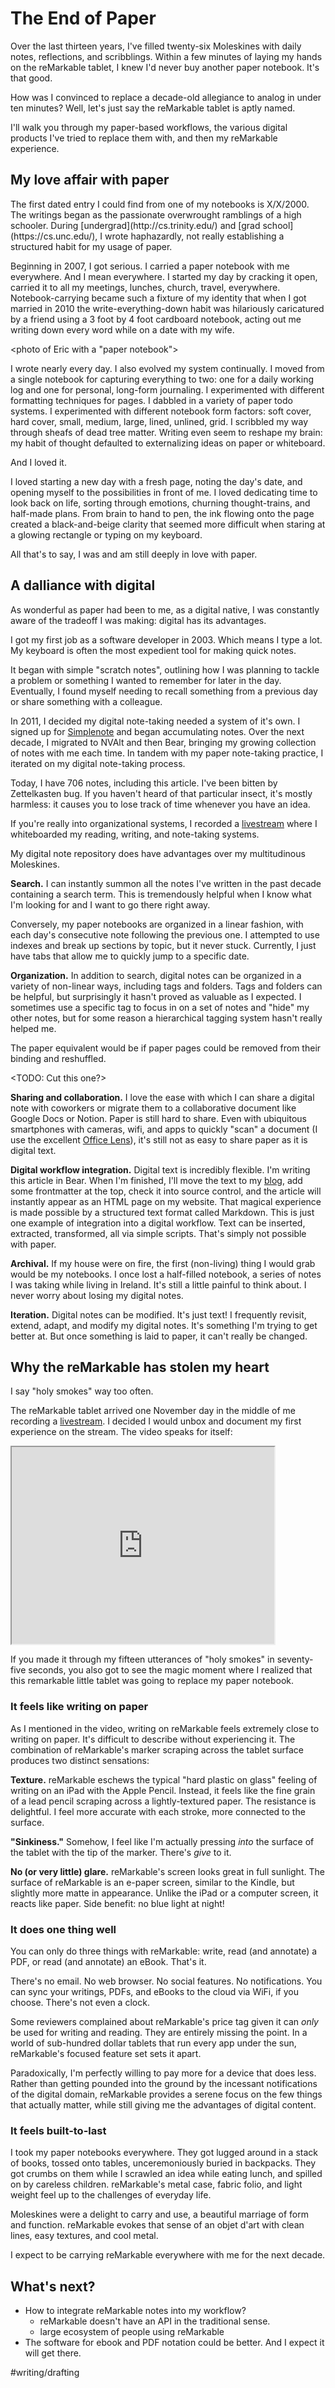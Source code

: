 # The End of Paper
<picture of my moleskin collection>
Over the last thirteen years, I've filled twenty-six Moleskines with daily notes, reflections, and scribblings. Within a few minutes of laying my hands on the reMarkable tablet, I knew I'd never buy another paper notebook. It's that good.

How was I convinced to replace a decade-old allegiance to analog in under ten minutes? Well, let's just say the reMarkable tablet is aptly named.

I'll walk you through my paper-based workflows, the various digital products I've tried to replace them with, and then my reMarkable experience.

## My love affair with paper
<photo of my stacks of moleskines>
The first dated entry I could find from one of my notebooks is X/X/2000. The writings began as the passionate overwrought ramblings of a high schooler. During [undergrad](http://cs.trinity.edu/) and [grad school](https://cs.unc.edu/), I wrote haphazardly, not really establishing a structured habit for my usage of paper.

Beginning in 2007, I got serious. I carried a paper notebook with me everywhere. And I mean everywhere. I started my day by cracking it open, carried it to all my meetings, lunches, church, travel, everywhere. Notebook-carrying became such a fixture of my identity that when I got married in 2010 the write-everything-down habit was hilariously caricatured by a friend using a 3 foot by 4 foot cardboard notebook, acting out me writing down every word while on a date with my wife.

<photo of Eric with a "paper notebook">

I wrote nearly every day. I also evolved my system continually. I moved from a single notebook for capturing everything to two: one for a daily working log and one for personal, long-form journaling. I experimented with different formatting techniques for pages. I dabbled in a variety of paper todo systems. I experimented with different notebook form factors: soft cover, hard cover, small, medium, large, lined, unlined, grid. I scribbled my way through sheafs of dead tree matter. Writing even seem to reshape my brain: my habit of thought defaulted to externalizing ideas on paper or whiteboard.

And I loved it.

I loved starting a new day with a fresh page, noting the day's date, and opening myself to the possibilities in front of me. I loved dedicating time to look back on life, sorting through emotions, churning thought-trains, and half-made plans. From brain to hand to pen, the ink flowing onto the page created a black-and-beige clarity that seemed more difficult when staring at a glowing rectangle or typing on my keyboard.

All that's to say, I was and am still deeply in love with paper. 

## A dalliance with digital
As wonderful as paper had been to me, as a digital native, I was constantly aware of the tradeoff I was making: digital has its advantages.

I got my first job as a software developer in 2003. Which means I type a lot. My keyboard is often the most expedient tool for making quick notes.

It began with simple "scratch notes", outlining how I was planning to tackle a problem or something I wanted to remember for later in the day. Eventually, I found myself needing to recall something from a previous day or share something with a colleague.

In 2011, I decided my digital note-taking needed a system of it's own. I signed up for [Simplenote](https://simplenote.com/) and began accumulating notes. Over the next decade, I migrated to NVAlt and then Bear, bringing my growing collection of notes with me each time. In tandem with my paper note-taking practice, I iterated on my digital note-taking process.

Today, I have 706 notes, including this article. I've been bitten by Zettelkasten bug. If you haven't heard of that particular insect, it's mostly harmless: it causes you to lose track of time whenever you have an idea.

If you're really into organizational systems, I recorded a [livestream](livestream) where I whiteboarded my reading, writing, and note-taking systems.

My digital note repository does have advantages over my multitudinous Moleskines.

**Search.** I can instantly summon all the notes I've written in the past decade containing a search term. This is tremendously helpful when I know what I'm looking for and I want to go there right away.

Conversely, my paper notebooks are organized in a linear fashion, with each day's consecutive note following the previous one. I attempted to use indexes and break up sections by topic, but it never stuck. Currently, I just have tabs that allow me to quickly jump to a specific date.

<picture of my paper notebooks with date tabs>

**Organization.** In addition to search, digital notes can be organized in a variety of non-linear ways, including tags and folders. Tags and folders can be helpful, but surprisingly it hasn't proved as valuable as I expected. I sometimes use a specific tag to focus in on a set of notes and "hide" my other notes, but for some reason a hierarchical tagging system hasn't really helped me.

The paper equivalent would be if paper pages could be removed from their binding and reshuffled.

<TODO: Cut this one?>

**Sharing and collaboration.** I love the ease with which I can share a digital note with coworkers or migrate them to a collaborative document like Google Docs or Notion. Paper is still hard to share. Even with ubiquitous smartphones with cameras, wifi, and apps to quickly "scan" a document (I use the excellent [Office Lens](https://apps.apple.com/us/app/microsoft-office-lens-pdf-scan/id975925059)), it's still not as easy to share paper as it is digital text.

**Digital workflow integration.** Digital text is incredibly flexible. I'm writing this article in Bear. When I'm finished, I'll move the text to my [blog](https://github.com/jessmartin/jessmartdotin-gatsby), add some frontmatter at the top, check it into source control, and the article will instantly appear as an HTML page on my website. That magical experience is made possible by a structured text format called Markdown. This is just one example of integration into a digital workflow. Text can be inserted, extracted, transformed, all via simple scripts. That's simply not possible with paper.

**Archival.** If my house were on fire, the first (non-living) thing I would grab would be my notebooks. I once lost a half-filled notebook, a series of notes I was taking while living in Ireland. It's still a little painful to think about. I never worry about losing my digital notes.

**Iteration.** Digital notes can be modified. It's just text! I frequently revisit, extend, adapt, and modify my digital notes. It's something I'm trying to get better at. But once something is laid to paper, it can't really be changed.

## Why the reMarkable has stolen my heart
I say "holy smokes" way too often.

The reMarkable tablet arrived one November day in the middle of me recording a [livestream](https://www.youtube.com/watch?v=SDWjvhd98DI). I decided I would unbox and document my first experience on the stream. The video speaks for itself:

<iframe width="420" height="315" src="https://youtu.be/W7hWbSxIvns">
</iframe>

If you made it through my fifteen utterances of "holy smokes" in seventy-five seconds, you also got to see the magic moment where I realized that this remarkable little tablet was going to replace my paper notebook.

### It feels like writing on paper
As I mentioned in the video, writing on reMarkable feels extremely close to writing on paper. It's difficult to describe without experiencing it. The combination of reMarkable's marker scraping across the tablet surface produces two distinct sensations:

**Texture.** reMarkable eschews the typical "hard plastic on glass" feeling of writing on an iPad with the Apple Pencil. Instead, it feels like the fine grain of a lead pencil scraping across a lightly-textured paper. The resistance is delightful. I feel more accurate with each stroke, more connected to the surface.

**"Sinkiness."** Somehow, I feel like I'm actually pressing _into_ the surface of the tablet with the tip of the marker. There's _give_ to it.

**No (or very little) glare.** reMarkable's screen looks great in full sunlight. The surface of reMarkable is an e-paper screen, similar to the Kindle, but slightly more matte in appearance. Unlike the iPad or a computer screen, it reacts like paper. Side benefit: no blue light at night!

### It does one thing well
You can only do three things with reMarkable: write, read (and annotate) a PDF, or read (and annotate) an eBook. That's it.

There's no email. No web browser. No social features. No notifications. You can sync your writings, PDFs, and eBooks to the cloud via WiFi, if you choose. There's not even a clock.

Some reviewers complained about reMarkable's price tag given it can _only_ be used for writing and reading. They are entirely missing the point. In a world of sub-hundred dollar tablets that run every app under the sun, reMarkable's focused feature set sets it apart.

Paradoxically, I'm perfectly willing to pay more for a device that does less. Rather than getting pounded into the ground by the incessant notifications of the digital domain, reMarkable provides a serene focus on the few things that actually matter, while still giving me the advantages of digital content.

### It feels built-to-last
I took my paper notebooks everywhere. They got lugged around in a stack of books, tossed onto tables, unceremoniously buried in backpacks. They got crumbs on them while I scrawled an idea while eating lunch, and spilled on by careless children. reMarkable's metal case, fabric folio, and light weight feel up to the challenges of everyday life.

Moleskines were a delight to carry and use, a beautiful marriage of form and function. reMarkable evokes that sense of an objet d'art with clean lines, easy textures, and cool metal.

I expect to be carrying reMarkable everywhere with me for the next decade.

## What's next?
- How to integrate reMarkable notes into my workflow? 
	- reMarkable doesn't have an API in the traditional sense.
	- large ecosystem of people using reMarkable
- The software for ebook and PDF notation could be better. And I expect it will get there.

#writing/drafting